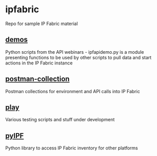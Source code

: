 # ipfabric
Repo for sample IP Fabric material

## [demos]("./demos")

Python scripts from the API webinars - ipfapidemo.py is a module presenting functions to be used by other scripts to pull data and start actions in the IP Fabric instance

## [postman-collection]("./postman-collection")

Postman collections for environment and API calls into IP Fabric

## [play]("./play")

Various testing scripts and stuff under development

## [pyIPF]("./pyIPF")

Python library to access IP Fabric inventory for other platforms